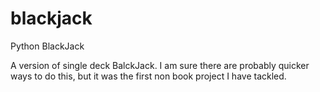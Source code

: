 # blackjack
Python BlackJack

A version of single deck BalckJack. I am sure there are probably quicker ways to do this, but it was the first non book project I have tackled. 
